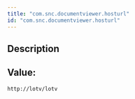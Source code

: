 ```yaml
---
title: "com.snc.documentviewer.hosturl"
id: "com.snc.documentviewer.hosturl"
---
```

## Description



## Value: 
```
http://lotv/lotv
```